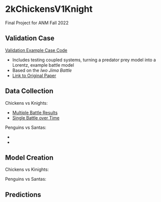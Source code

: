 # 2kChickensV1Knight
Final Project for ANM Fall 2022


## Validation Case
[Validation Example Case Code](FINAL_HISTORICAL_BATTLE.ipynb)
* Includes testing coupled systems, turning a predator prey model into a Lorentz, example battle model
* Based on the *Iwo Jima Battle*
* [Link to Original Paper](https://faculty.nps.edu/awashburn/Files/Notes/Lanchester.pdf)

## Data Collection
Chickens vs Knights:
* [Multiple Battle Results](https://docs.google.com/spreadsheets/d/14u4iBsVrzpLxmeYD08Qg2bbWLZ07ok99/edit#gid=1412135029)
* [Single Battle over Time](https://docs.google.com/spreadsheets/d/1fdog_Y6rOIFZgYqns748L9GF40UxSJnSLLhL12wL1vc/edit#gid=0)

Penguins vs Santas:

* 
*  

## Model Creation
Chickens vs Kinights: 

Penguins vs Santas:


## Predictions 
